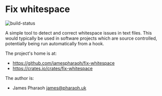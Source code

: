 # Fix whitespace

![build-status](https://github.com/jamespharaoh/fix-whitespace/actions/workflows/rust.yml/badge.svg)

A simple tool to detect and correct whitespace issues in text files. This would
typically be used in software projects which are source controlled, potentially
being run automatically from a hook.

The project's home is at:

* https://github.com/jamespharaoh/fix-whitespace
* https://crates.io/crates/fix-whitespace

The author is:

* James Pharaoh <james@pharaoh.uk>
